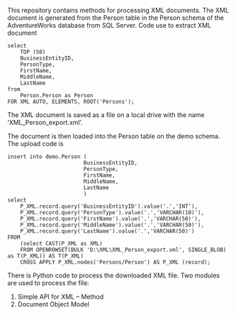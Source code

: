 This repository contains methods for processing XML documents.
The XML document is generated from the Person table in the Person schema of the AdventureWorks database from SQL Server.
Code use to extract XML document

```
select
    TOP (50)
	BusinessEntityID,
	PersonType,
	FirstName,
	MiddleName,
	LastName
from
	Person.Person as Person
FOR XML AUTO, ELEMENTS, ROOT('Persons');
```

The XML document is saved as a file on a local drive with the name ‘XML_Person_export.xml’.

The document is then loaded into the Person table on the demo schema.
The upload code is

```
insert into demo.Person (
						BusinessEntityID,
						PersonType,
						FirstName,
						MiddleName,
						LastName
						)
select
	P_XML.record.query('BusinessEntityID').value('.','INT'),
	P_XML.record.query('PersonType').value('.','VARCHAR(10)'),
	P_XML.record.query('FirstName').value('.','VARCHAR(50)'),
	P_XML.record.query('MiddleName').value('.','VARCHAR(50)'),
	P_XML.record.query('LastName').value('.','VARCHAR(50)')
FROM
	(select CAST(P_XML as XML)
	FROM OPENROWSET(BULK 'D:\XML\XML_Person_export.xml', SINGLE_BLOB) as T(P_XML)) AS T(P_XML)
	CROSS APPLY P_XML.nodes('Persons/Person') AS P_XML (record);
```

There is Python code to process the downloaded XML file. Two modules are used to process the file:

1. Simple API for XML – Method
2. Document Object Model
